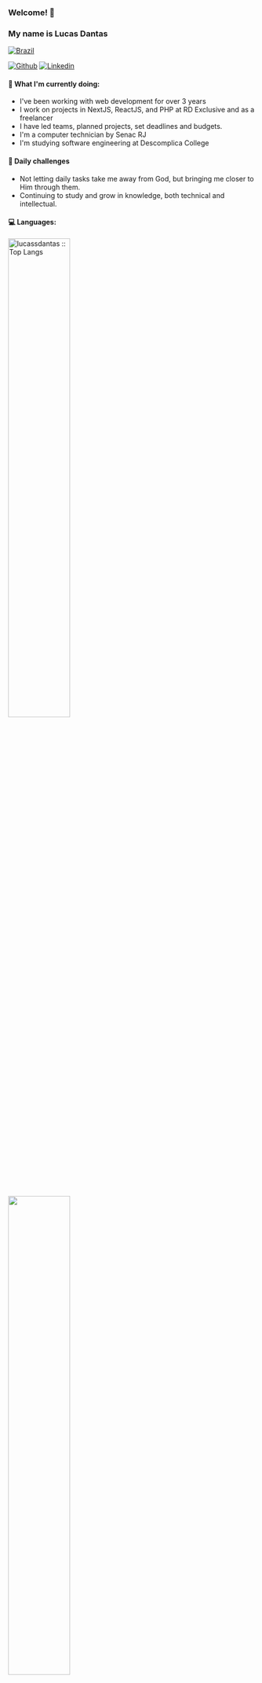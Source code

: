 ### Welcome! 👋 
### My name is Lucas Dantas

[![Brazil](https://raw.githubusercontent.com/stevenrskelton/flag-icon/master/png/16/country-4x3/br.png "Brazil")](https://github.com/lucassdantas/lucassdantas/blob/main/readme.en.md)

[![Github](https://img.shields.io/badge/-Github-000?style=flat&logo=Github&logoColor=white)](https://github.com/lucassdantas)
[![Linkedin](https://img.shields.io/badge/-LinkedIn-blue?style=flat&logo=Linkedin&logoColor=white)](https://linkedin.com/in/lucas-de-sousa-dantas/)

#### 🌱 What I'm currently doing:
- I've been working with web development for over 3 years
- I work on projects in NextJS, ReactJS, and PHP at RD Exclusive and as a freelancer
- I have led teams, planned projects, set deadlines and budgets.
- I'm a computer technician by Senac RJ
- I'm studying software engineering at Descomplica College

#### :muscle: Daily challenges
- Not letting daily tasks take me away from God, but bringing me closer to Him through them.
- Continuing to study and grow in knowledge, both technical and intellectual.

#### :computer: Languages:
<img width="50%"  src="https://github-readme-stats.vercel.app/api/top-langs/?username=lucassdantas&langs_count=10&theme=tokyonight&layout=compact" alt="lucassdantas :: Top Langs" />
<img width="50%"  src="https://github-readme-stats.vercel.app/api?username=lucassdantas&show_icons=true&hide_border=true" />
